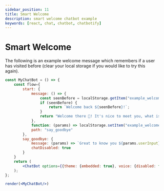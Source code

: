 ```yaml
---
sidebar_position: 11
title: Smart Welcome
description: smart welcome chatbot example
keywords: [react, chat, chatbot, chatbotify]
---
```


# Smart Welcome

The following is an example welcome message which remembers if a user has visited before (clear your local storage if you would like to try this again).

```jsx live noInline title=MyChatBot.js
const MyChatBot = () => {
	const flow={
		start: {
			message: () => {
                const seenBefore = localStorage.getItem("example_welcome");
                if (seenBefore) {
                    return `Welcome back ${seenBefore}!`;
                }
                return "Welcome there 👋! It's nice to meet you, what is your name?";
            },
            function: (params) => localStorage.setItem("example_welcome", params.userInput),
			path: "say_goodbye"
		},
		say_goodbye: {
			message: (params) => `Great to know you ${params.userInput}, hope to see you again!`,
            chatDisabled: true
		}
	}
	return (
		<ChatBot options={{theme: {embedded: true}, voice: {disabled: false}, chatHistory: {storageKey: "example_smart_welcome"}}} flow={flow}/>
	);
};

render(<MyChatBot/>)
```